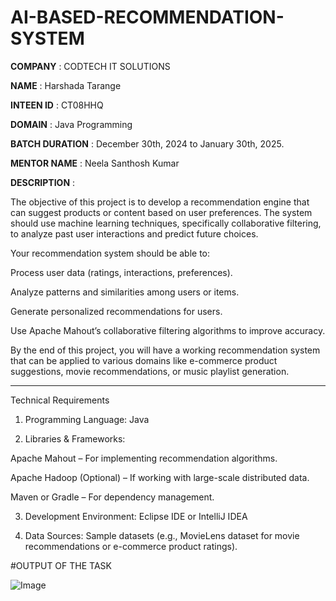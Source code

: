 # AI-BASED-RECOMMENDATION-SYSTEM

**COMPANY** : CODTECH IT SOLUTIONS 

**NAME** :  Harshada Tarange

**INTEEN ID** : CT08HHQ

**DOMAIN** : Java Programming

**BATCH DURATION** : December 30th, 2024 to January 30th, 2025.

**MENTOR NAME** : Neela Santhosh Kumar

**DESCRIPTION** :

The objective of this project is to develop a recommendation engine that can suggest products or content based on user preferences. The system should use machine learning techniques, specifically collaborative filtering, to analyze past user interactions and predict future choices.

Your recommendation system should be able to:

Process user data (ratings, interactions, preferences).

Analyze patterns and similarities among users or items.

Generate personalized recommendations for users.

Use Apache Mahout’s collaborative filtering algorithms to improve accuracy.


By the end of this project, you will have a working recommendation system that can be applied to various domains like e-commerce product suggestions, movie recommendations, or music playlist generation.


---

Technical Requirements

1. Programming Language: Java


2. Libraries & Frameworks:

Apache Mahout – For implementing recommendation algorithms.

Apache Hadoop (Optional) – If working with large-scale distributed data.

Maven or Gradle – For dependency management.



3. Development Environment: Eclipse IDE or IntelliJ IDEA


4. Data Sources: Sample datasets (e.g., MovieLens dataset for movie recommendations or e-commerce product ratings).

#OUTPUT OF THE TASK 

![Image](https://github.com/user-attachments/assets/4d346c08-cf6f-48fc-87de-c4e0ce834cac)
 
